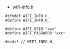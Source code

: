 - wifi-info.h
```
#ifndef WIFI_INFO_H_
#define WIFI_INFO_H_

#define WIFI_SSID "xxx"
#define WIFI_PASSWORD "xxx"

#endif // WIFI_INFO_H_
```